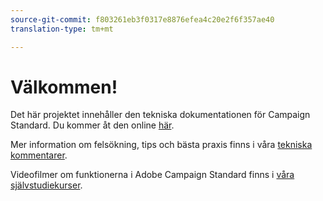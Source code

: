 ```yaml
---
source-git-commit: f803261eb3f0317e8876efea4c20e2f6f357ae40
translation-type: tm+mt

---
```

# Välkommen!

Det här projektet innehåller den tekniska dokumentationen för Campaign Standard. Du kommer åt den online [här](https://docs.adobe.com/content/help/en/campaign-standard/using/campaign-standard-home.html).

Mer information om felsökning, tips och bästa praxis finns i våra [tekniska kommentarer](https://helpx.adobe.com/campaign/kb/acs-article-list.html).

Videofilmer om funktionerna i Adobe Campaign Standard finns i [våra självstudiekurser](https://docs.adobe.com/content/help/en/campaign-learn/campaign-standard-tutorials/overview.html).
